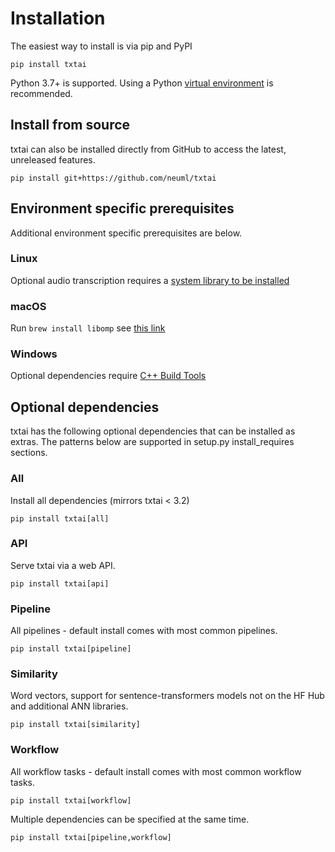 # Installation

The easiest way to install is via pip and PyPI

    pip install txtai

Python 3.7+ is supported. Using a Python [virtual environment](https://docs.python.org/3/library/venv.html) is recommended.

## Install from source

txtai can also be installed directly from GitHub to access the latest, unreleased features.

    pip install git+https://github.com/neuml/txtai

## Environment specific prerequisites

Additional environment specific prerequisites are below.

### Linux

Optional audio transcription requires a [system library to be installed](https://github.com/bastibe/python-soundfile#installation)

### macOS

Run `brew install libomp` see [this link](https://github.com/kyamagu/faiss-wheels#prerequisite)

### Windows

Optional dependencies require [C++ Build Tools](https://visualstudio.microsoft.com/visual-cpp-build-tools/)

## Optional dependencies

txtai has the following optional dependencies that can be installed as extras. The patterns below are supported
in setup.py install_requires sections.

### All

Install all dependencies (mirrors txtai < 3.2)

```
pip install txtai[all]
```

### API

Serve txtai via a web API.

```
pip install txtai[api]
```

### Pipeline

All pipelines - default install comes with most common pipelines.

```
pip install txtai[pipeline]
```

### Similarity

Word vectors, support for sentence-transformers models not on the HF Hub and additional ANN libraries.

```
pip install txtai[similarity]
```

### Workflow

All workflow tasks - default install comes with most common workflow tasks.

```
pip install txtai[workflow]
```

Multiple dependencies can be specified at the same time.

```
pip install txtai[pipeline,workflow]
```
